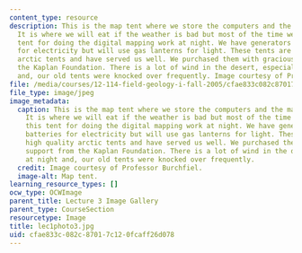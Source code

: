 ```yaml
---
content_type: resource
description: This is the map tent where we store the computers and the mapping equipment.
  It is where we will eat if the weather is bad but most of the time we will use this
  tent for doing the digital mapping work at night. We have generators and batteries
  for electricity but will use gas lanterns for light. These tents are high quality
  arctic tents and have served us well. We purchased them with gracious support from
  the Kaplan Foundation. There is a lot of wind in the desert, especially at night
  and, our old tents were knocked over frequently. Image courtesy of Professor Burchfiel.
file: /media/courses/12-114-field-geology-i-fall-2005/cfae833c082c87017c120fcaff26d078_lec1photo3.jpg
file_type: image/jpeg
image_metadata:
  caption: This is the map tent where we store the computers and the mapping equipment.
    It is where we will eat if the weather is bad but most of the time we will use
    this tent for doing the digital mapping work at night. We have generators and
    batteries for electricity but will use gas lanterns for light. These tents are
    high quality arctic tents and have served us well. We purchased them with gracious
    support from the Kaplan Foundation. There is a lot of wind in the desert, especially
    at night and, our old tents were knocked over frequently.
  credit: Image courtesy of Professor Burchfiel.
  image-alt: Map tent.
learning_resource_types: []
ocw_type: OCWImage
parent_title: Lecture 3 Image Gallery
parent_type: CourseSection
resourcetype: Image
title: lec1photo3.jpg
uid: cfae833c-082c-8701-7c12-0fcaff26d078
---
```

